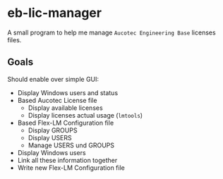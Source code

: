 # eb-lic-manager

A small program to help me manage `Aucotec Engineering Base` licenses files.

## Goals
Should enable over simple GUI:
- Display Windows users and status
- Based Aucotec License file
  - Display available licenses
  - Display licenses actual usage (`lmtools`)  
- Based Flex-LM Configuration file
  - Display GROUPS
  - Display USERS
  - Manage USERS und GROUPS
- Display Windows users
- Link all these information together
- Write new Flex-LM Configuration file